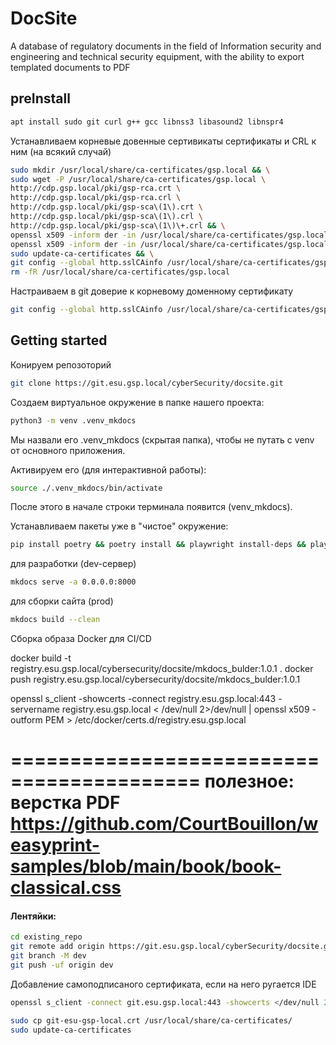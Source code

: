 # DocSite
A database of regulatory documents in the field of Information security and engineering and technical security equipment, with the ability to export templated documents to PDF


## preInstall

```bash
apt install sudo git curl g++ gcc libnss3 libasound2 libnspr4
```

Устанавливаем корневые  довенные сертивикаты сертификаты и CRL к ним (на всякий случай)

```bash
sudo mkdir /usr/local/share/ca-certificates/gsp.local && \
sudo wget -P /usr/local/share/ca-certificates/gsp.local \
http://cdp.gsp.local/pki/gsp-rca.crt \
http://cdp.gsp.local/pki/gsp-rca.crl \
http://cdp.gsp.local/pki/gsp-sca\(1\).crt \
http://cdp.gsp.local/pki/gsp-sca\(1\).crl \
http://cdp.gsp.local/pki/gsp-sca\(1\)\+.crl && \
openssl x509 -inform der -in /usr/local/share/ca-certificates/gsp.local/gsp-rca.crt -out /usr/local/share/ca-certificates/gsp.local/gsp-rca.pem && \
openssl x509 -inform der -in /usr/local/share/ca-certificates/gsp.local/gsp-sca\(1\).crt -out /usr/local/share/ca-certificates/gsp.local/gsp-sca_1.pem && \
sudo update-ca-certificates && \
git config --global http.sslCAinfo /usr/local/share/ca-certificates/gsp.local/gsp-rca.pem && \
rm -fR /usr/local/share/ca-certificates/gsp.local
```

Настраиваем в git доверие к корневому доменному сертификату 

```bash
git config --global http.sslCAinfo /usr/local/share/ca-certificates/gsp.local/gsp-rca.pem
```

## Getting started

Конируем репозоторий
```bash
git clone https://git.esu.gsp.local/cyberSecurity/docsite.git
```

Создаем виртуальное окружение в папке нашего проекта:
```bash
python3 -m venv .venv_mkdocs
```
Мы назвали его .venv_mkdocs (скрытая папка), чтобы не путать с venv от основного приложения.

Активируем его (для интерактивной работы):
```bash
source ./.venv_mkdocs/bin/activate
```

После этого в начале строки терминала появится (venv_mkdocs).

Устанавливаем пакеты уже в "чистое" окружение:

```bash
pip install poetry && poetry install && playwright install-deps && playwright install
```

для разработки (dev-сервер)
```bash
mkdocs serve -a 0.0.0.0:8000
```

для сборки сайта (prod)
```bash
mkdocs build --clean
```



Сборка образа Docker для CI/CD

docker build -t registry.esu.gsp.local/cybersecurity/docsite/mkdocs_bulder:1.0.1 .
docker push registry.esu.gsp.local/cybersecurity/docsite/mkdocs_bulder:1.0.1

openssl s_client -showcerts -connect registry.esu.gsp.local:443 -servername registry.esu.gsp.local < /dev/null 2>/dev/null | openssl x509 -outform PEM > /etc/docker/certs.d/registry.esu.gsp.local

==========================================
полезное:
верстка PDF
https://github.com/CourtBouillon/weasyprint-samples/blob/main/book/book-classical.css
============================================================================

#### Лентяйки:

```bash
cd existing_repo
git remote add origin https://git.esu.gsp.local/cyberSecurity/docsite.git
git branch -M dev
git push -uf origin dev
```

Добавление самоподписаного сертификата, если на него ругается IDE

```bash
openssl s_client -connect git.esu.gsp.local:443 -showcerts </dev/null 2>/dev/null | sed -n '/BEGIN CERTIFICATE/,/END CERTIFICATE/p' > git-esu-gsp-local.crt

sudo cp git-esu-gsp-local.crt /usr/local/share/ca-certificates/
sudo update-ca-certificates
```